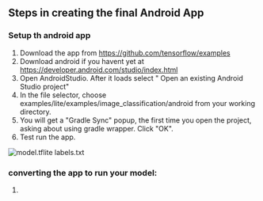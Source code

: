 ## Steps in creating the final Android App

### Setup th android app
1) Download the app from https://github.com/tensorflow/examples
2) Download android if you havent yet at https://developer.android.com/studio/index.html
3) Open AndroidStudio. After it loads select " Open an existing Android Studio project" 
4) In the file selector, choose examples/lite/examples/image_classification/android from your working directory.
5) You will get a "Gradle Sync" popup, the first time you open the project, asking about using gradle wrapper. Click "OK".
6) Test run the app.

![model.tflite   labels.txt](https://codelabs.developers.google.com/codelabs/recognize-flowers-with-tensorflow-on-android/img/1c8cdc983073d67b.png)


### converting the app to run your model:
1) 

